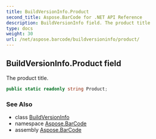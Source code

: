 ```yaml
---
title: BuildVersionInfo.Product
second_title: Aspose.BarCode for .NET API Reference
description: BuildVersionInfo field. The product title
type: docs
weight: 30
url: /net/aspose.barcode/buildversioninfo/product/
---
```

## BuildVersionInfo.Product field

The product title.

```csharp
public static readonly string Product;
```

### See Also

* class [BuildVersionInfo](../)
* namespace [Aspose.BarCode](../../buildversioninfo/)
* assembly [Aspose.BarCode](../../../)


